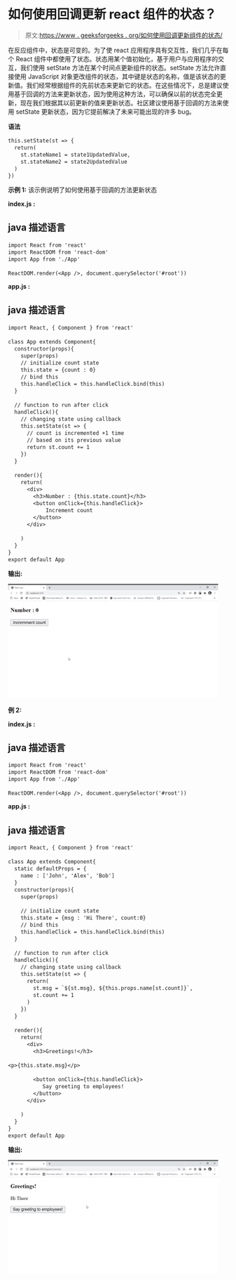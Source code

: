 # 如何使用回调更新 react 组件的状态？

> 原文:[https://www . geeksforgeeks . org/如何使用回调更新组件的状态/](https://www.geeksforgeeks.org/how-to-update-the-state-of-react-components-using-callback/)

在反应组件中，状态是可变的。为了使 react 应用程序具有交互性，我们几乎在每个 React 组件中都使用了状态。状态用某个值初始化，基于用户与应用程序的交互，我们使用 setState 方法在某个时间点更新组件的状态。setState 方法允许直接使用 JavaScript 对象更改组件的状态，其中键是状态的名称，值是该状态的更新值。我们经常根据组件的先前状态来更新它的状态。在这些情况下，总是建议使用基于回调的方法来更新状态，因为使用这种方法，可以确保以前的状态完全更新，现在我们根据其以前更新的值来更新状态。社区建议使用基于回调的方法来使用 setState 更新状态，因为它提前解决了未来可能出现的许多 bug。

**语法**

```
this.setState(st => {
  return(
    st.stateName1 = state1UpdatedValue,
    st.stateName2 = state2UpdatedValue
  )
})
```

**示例 1:** 该示例说明了如何使用基于回调的方法更新状态

**index.js :**

## java 描述语言

```
import React from 'react'
import ReactDOM from 'react-dom'
import App from './App'

ReactDOM.render(<App />, document.querySelector('#root'))
```

**app.js :**

## java 描述语言

```
import React, { Component } from 'react'

class App extends Component{
  constructor(props){
    super(props)
    // initialize count state
    this.state = {count : 0}
    // bind this
    this.handleClick = this.handleClick.bind(this)
  }

  // function to run after click
  handleClick(){
    // changing state using callback
    this.setState(st => {
      // count is incremented +1 time
      // based on its previous value
      return st.count += 1
    })
  }

  render(){
    return(
      <div>
        <h3>Number : {this.state.count}</h3>
        <button onClick={this.handleClick}>
            Increment count
        </button>
      </div>

    )
  }
}
export default App
```

**输出:**

![](img/7d95b2e93e5c6e9e6d7800f40ee13403.png)

**例 2:**

**index.js :**

## java 描述语言

```
import React from 'react'
import ReactDOM from 'react-dom'
import App from './App'

ReactDOM.render(<App />, document.querySelector('#root'))
```

**app.js :**

## java 描述语言

```
import React, { Component } from 'react'

class App extends Component{
  static defaultProps = {
    name : ['John', 'Alex', 'Bob']
  }
  constructor(props){
    super(props)

    // initialize count state
    this.state = {msg : 'Hi There', count:0}
    // bind this
    this.handleClick = this.handleClick.bind(this)
  }

  // function to run after click
  handleClick(){
    // changing state using callback
    this.setState(st => {
      return(
        st.msg = `${st.msg}, ${this.props.name[st.count]}`,
        st.count += 1
      )  
    })
  }

  render(){
    return(
      <div>
        <h3>Greetings!</h3>

<p>{this.state.msg}</p>

        <button onClick={this.handleClick}>
           Say greeting to employees!
        </button>
      </div>

    )
  }
}
export default App
```

**输出:**

![](img/fd71dabfae512d331536d7921aede42a.png)
